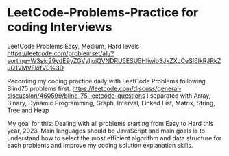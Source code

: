 # LeetCode-Problems-Practice for coding Interviews
LeetCode Problems Easy, Medium, Hard levels
https://leetcode.com/problemset/all/?sorting=W3sic29ydE9yZGVyIjoiQVNDRU5ESU5HIiwib3JkZXJCeSI6IkRJRkZJQ1VMVFkifV0%3D

Recording my coding practice daily with LeetCode Problems following Blind75 problems first.
https://leetcode.com/discuss/general-discussion/460599/blind-75-leetcode-questions
I separated with Array, Binary, Dynamic Programming, Graph, Interval, Linked List, Matrix, String, Tree and Heap

My goal for this: Dealing with all problems starting from Easy to Hard this year, 2023.
Main languages should be JavaScript and main goals is to understand how to select the most efficient algorithm and data structure for each problems and improve my coding solution explanation skills.


